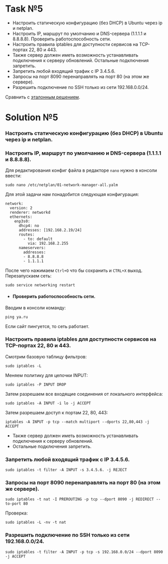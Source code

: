 # Task №5

* Настроить статическую конфигурацию (без DHCP) в Ubuntu через ip и netplan. 
* Настроить IP, маршрут по умолчанию и DNS-сервера (1.1.1.1 и 8.8.8.8). 
  Проверить работоспособность сети.
* Настроить правила iptables для доступности сервисов на TCP-портах 22, 80 и 443. 
* Также сервер должен иметь возможность устанавливать подключения к серверу обновлений. 
  Остальные подключения запретить.
* Запретить любой входящий трафик с IP 3.4.5.6.
* Запросы на порт 8090 перенаправлять на порт 80 (на этом же сервере).
* Разрешить подключение по SSH только из сети 192.168.0.0/24.

Сравнить с [эталонным решением](Домашнее_задание_5.pdf).

# Solution №5

### Настроить статическую конфигурацию (без DHCP) в Ubuntu через ip и netplan.
### Настроить IP, маршрут по умолчанию и DNS-сервера (1.1.1.1 и 8.8.8.8).
Для редактирования конфиг файла в редакторе ```nano``` нужно в консоли ввести:

```linux
sudo nano /etc/netplan/01-network-manager-all.yalm
```

Для этой задачи нам понадобится следующая конфигурация:

  ```linux
  network:
    version: 2
    renderer: networkd
    ethernets:
      enp3s0:
        dhcp4: no
        addresses: [192.168.2.19/24]
        routes:
          - to: default
            via: 192.168.2.255
        nameservers:
          addresses: 
          - 8.8.8.8
          - 1.1.1.1
  ```

После чего нажимаем ```Ctrl+O``` что бы сохранить и ```CTRL+X``` выход.<br>
Перезапускаем сеть:

```linux
sudo service networking restart
```

* #### Проверить работоспособность сети.

Вводим в консоли команду:

```linux
ping ya.ru
```

Если сайт пингуется, то сеть работает.


### Настроить правила iptables для доступности сервисов на TCP-портах 22, 80 и 443.
Смотрим базовую таблицу фильтров:

```linux
sudo iptables -L
```

Меняем политику для цепочки INPUT:

```linux
sudo iptables -P INPUT DROP
```

Затем разрешаем все входящие соединения от локального
интерфейса:

```linux
sudo iptables -A INPUT -i lo -j ACCEPT
```

Затем разрешаем доступ к портам 22, 80, 443:

```linux
iptables -A INPUT -p tcp --match multiport --dports 22,80,443 -j ACCEPT
```

* Также сервер должен иметь возможность устанавливать подключения к серверу обновлений.
* Остальные подключения запретить.


### Запретить любой входящий трафик с IP 3.4.5.6.

```linux
sudo iptables -t filter -A INPUT -s 3.4.5.6. -j REJECT
```

### Запросы на порт 8090 перенаправлять на порт 80 (на этом же сервере).

```linux
sudo iptables -t nat -I PREROUTING -p tcp --dport 8090 -j REDIRECT --to-port 80
```

Проверка:

```linux
sudo iptables -L -nv -t nat
```

### Разрешить подключение по SSH только из сети 192.168.0.0/24.

```linux
sudo iptables -t filter -A INPUT -p tcp -s 192.168.0.0/24 --dport 8090 -j ACCEPT
```
